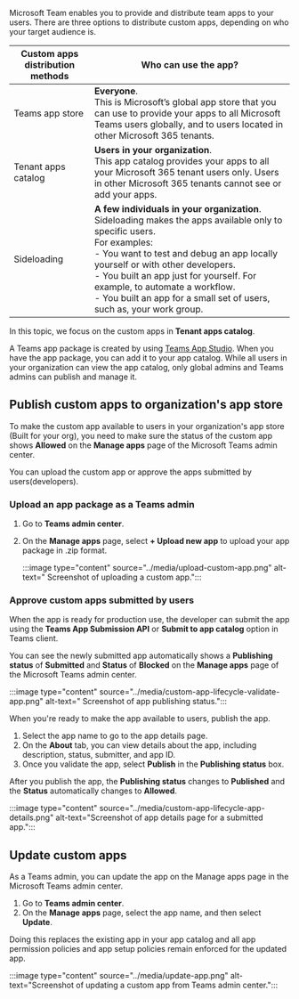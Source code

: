 Microsoft Team enables you to provide and distribute team apps to your users. There are three options to distribute custom apps, depending on who your target audience is.
 
| Custom apps distribution methods | Who can use the app?        |
|---------------|---------------|
| Teams app store                           | **Everyone**.<br/> This is Microsoft’s global app store that you can use to provide your apps to all Microsoft Teams users globally, and to users located in other Microsoft 365 tenants. |
| Tenant apps catalog                 | **Users in your organization**.<br> This app catalog provides your apps to all your Microsoft 365 tenant users only. Users in other Microsoft 365 tenants cannot see or add your apps.                                |
| Sideloading                         | **A few individuals in your organization**.<br/> Sideloading makes the apps available only to specific users.  <br/> For examples:<br/> - You want to test and debug an app locally yourself or with other developers. <br/> - You built an app just for yourself. For example, to automate a workflow. <br/>  - You built an app for a small set of users, such as, your work group. |


In this topic, we focus on the custom apps in **Tenant apps catalog**. 

A Teams app package is created by using [Teams App Studio](/microsoftteams/platform/get-started/get-started-app-studio?azure-portal=true). When you have the app package, you can add it to your app catalog. While all users in your organization can view the app catalog, only global admins and Teams admins can publish and manage it. 

## Publish custom apps to organization's app store

To make the custom app available to users in your organization's app store (Built for your org), you need to make sure the status of the custom app shows **Allowed** on the **Manage apps** page of the Microsoft Teams admin center.

You can upload the custom app or approve the apps submitted by users(developers).

### Upload an app package as a Teams admin

1. Go to **Teams admin center**.
2. On the **Manage apps** page, select **+ Upload new app** to upload your app package in .zip format. 

    :::image type="content" source="../media/upload-custom-app.png" alt-text=" Screenshot of uploading a custom app.":::  

### Approve custom apps submitted by users

When the app is ready for production use, the developer can submit the app using the **Teams App Submission API** or **Submit to app catalog** option in Teams client. 

You can see the newly submitted app automatically shows a **Publishing status** of **Submitted** and **Status** of **Blocked** on the **Manage apps** page of the Microsoft Teams admin center. 

:::image type="content" source="../media/custom-app-lifecycle-validate-app.png" alt-text=" Screenshot of app publishing status.":::  

When you're ready to make the app available to users, publish the app.

1. Select the app name to go to the app details page. 
2. On the **About** tab, you can view details about the app, including description, status, submitter, and app ID.
3. Once you validate the app, select **Publish** in the **Publishing status** box.

After you publish the app, the **Publishing status** changes to **Published** and the **Status** automatically changes to **Allowed**.

:::image type="content" source="../media/custom-app-lifecycle-app-details.png" alt-text="Screenshot of app details page for a submitted app.":::


## Update custom apps

As a Teams admin, you can update the app on the Manage apps page in the Microsoft Teams admin center. 

1. Go to **Teams admin center**.
2. On the **Manage apps** page, select the app name, and then select **Update**.

Doing this replaces the existing app in your app catalog and all app permission policies and app setup policies remain enforced for the updated app. 

:::image type="content" source="../media/update-app.png" alt-text="Screenshot of updating a custom app from Teams admin center.":::  

